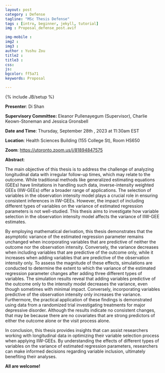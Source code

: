 ```yaml
---
layout: post
category : Defense
tagline: "MSc Thesis Defense"
tags : [intro, beginner, jekyll, tutorial]
img : Proposal_defense_post.avif

img-mobile : 
img2 : 
img3 : 
author : Yushu Zou
title2 : 
title3 : 
css: 
js: 
bgcolor: ff5a71
keywords: Proposal

---
```

{% include JB/setup %}


**Presenter**: Di Shan

**Supervisory Committee:** Eleanor Pullenayegum (Supervisor),  Charlie Keown-Stoneman and Jessica Gronsbell  

**Date and Time**:  Thursday, September 28th , 2023 at 11:30am EST

**Location**: Health Sciences Building (155 College St), Room HS650

**Zoom**:  https://utoronto.zoom.us/j/81894847575

<!--more-->

**Abstract**: 

The main objective of this thesis is to address the challenge of analyzing longitudinal data with irregular follow-up times, which may relate to the outcome. While traditional methods like generalized estimating equations (GEEs) have limitations in handling such data, inverse-intensity weighted GEEs (IIW-GEEs) offer a broader range of applications. The selection of variables in the observation intensity model plays a crucial role in ensuring consistent inferences in IIW-GEEs. However, the impact of including different types of variables on the variance of estimated regression parameters is not well-studied. This thesis aims to investigate how variable selection in the observation intensity model affects the variance of IIW-GEE estimates.

By employing mathematical derivation, this thesis demonstrates that the asymptotic variance of the estimated regression parameter remains unchanged when incorporating variables that are predictive of neither the outcome nor the observation intensity. Conversely, the variance decreases when including variables that are predictive of the outcome only, while it increases when adding variables that are predictive of the observation intensity only. To assess the magnitude of these effects, simulations are conducted to determine the extent to which the variance of the estimated regression parameter changes after adding three different types of variables. The simulation results reveal that adding variables predictive of the outcome only to the intensity model decreases the variance, even though sometimes with minimal impact. Conversely, incorporating variables predictive of the observation intensity only increases the variance. Furthermore, the practical application of these findings is demonstrated using data from a randomized trial investigating treatments for major depressive disorder. Although the results indicate no consistent changes, that may be because there are no covariates that are strong predictors of either the outcome alone or the visit process alone.

In conclusion, this thesis provides insights that can assist researchers working with longitudinal data in optimizing their variable selection process when applying IIW-GEEs. By understanding the effects of different types of variables on the variance of estimated regression parameters, researchers can make informed decisions regarding variable inclusion, ultimately benefiting their analyses.


**All are welcome!**
